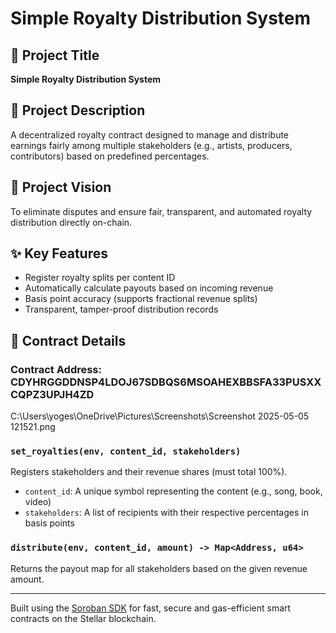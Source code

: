 # Simple Royalty Distribution System

## 📌 Project Title
**Simple Royalty Distribution System**

## 📄 Project Description
A decentralized royalty contract designed to manage and distribute earnings fairly among multiple stakeholders (e.g., artists, producers, contributors) based on predefined percentages.

## 🌟 Project Vision
To eliminate disputes and ensure fair, transparent, and automated royalty distribution directly on-chain.

## ✨ Key Features
- Register royalty splits per content ID
- Automatically calculate payouts based on incoming revenue
- Basis point accuracy (supports fractional revenue splits)
- Transparent, tamper-proof distribution records

## 📜 Contract Details

### Contract Address: CDYHRGGDDNSP4LDOJ67SDBQS6MSOAHEXBBSFA33PUSXXCQPZ3UPJH4ZD
C:\Users\yoges\OneDrive\Pictures\Screenshots\Screenshot 2025-05-05 121521.png

### `set_royalties(env, content_id, stakeholders)`
Registers stakeholders and their revenue shares (must total 100%).

- `content_id`: A unique symbol representing the content (e.g., song, book, video)
- `stakeholders`: A list of recipients with their respective percentages in basis points

### `distribute(env, content_id, amount) -> Map<Address, u64>`
Returns the payout map for all stakeholders based on the given revenue amount.

---

Built using the [Soroban SDK](https://soroban.stellar.org/) for fast, secure and gas-efficient smart contracts on the Stellar blockchain.
